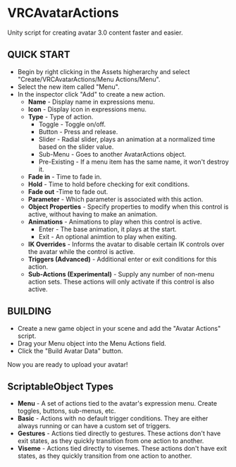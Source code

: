 # VRCAvatarActions
Unity script for creating avatar 3.0 content faster and easier.

## QUICK START

- Begin by right clicking in the Assets higherarchy and select "Create/VRCAvatarActions/Menu Actions/Menu".
- Select the new item called "Menu".
- In the inspector click "Add" to create a new action.
    - **Name** - Display name in expressions menu.
    - **Icon** - Display icon in expressions menu.
    - **Type** - Type of action.
      - Toggle - Toggle on/off.
      - Button - Press and release.
      - Slider - Radial slider, plays an animation at a normalized time based on the slider value.
      - Sub-Menu - Goes to another AvatarActions object.
      - Pre-Existing - If a menu item has the same name, it won't destroy it.
    - **Fade in** - Time to fade in.
    - **Hold** - Time to hold before checking for exit conditions.
    - **Fade out** -Time to fade out.
    - **Parameter** - Which parameter is associated with this action.
    - **Object Properties** - Specify properties to modify when this control is active, without having to make an animation.
    - **Animations** - Animations to play when this control is active.
      - Enter - The base animation, it plays at the start.
      - Exit - An optional animtion to play when exiting.
    - **IK Overrides** - Informs the avatar to disable certain IK controls over the avatar while the control is active.
    - **Triggers (Advanced)** - Additional enter or exit conditions for this action.
    - **Sub-Actions (Experimental)** - Supply any number of non-menu action sets.  These actions will only activate if this control is also active.
		
## BUILDING

- Create a new game object in your scene and add the "Avatar Actions" script.
- Drag your Menu object into the Menu Actions field.
- Click the "Build Avatar Data" button.

Now you are ready to upload your avatar!

## ScriptableObject Types
- **Menu** - A set of actions tied to the avatar's expression menu.  Create toggles, buttons, sub-menus, etc.
- **Basic** - Actions with no default trigger conditions.  They are either always running or can have a custom set of triggers.
- **Gestures** - Actions tied directly to gestures.  These actions don't have exit states, as they quickly transition from one action to another.
- **Viseme** - Actions tied directly to visemes.  These actions don't have exit states, as they quickly transition from one action to another.
